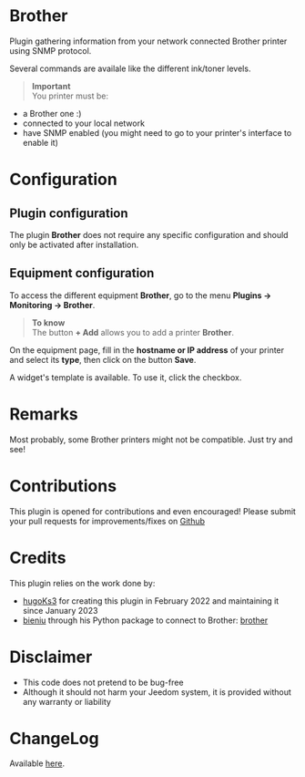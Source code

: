 # Brother

Plugin gathering information from your network connected Brother printer using SNMP protocol.

Several commands are availale like the different ink/toner levels. 

>**Important**      
>You printer must be:
- a Brother one :)
- connected to your local network
- have SNMP enabled (you might need to go to your printer's interface to enable it)

# Configuration

## Plugin configuration

The plugin **Brother** does not require any specific configuration and should only be activated after installation.

## Equipment configuration

To access the different equipment **Brother**, go to the menu **Plugins → Monitoring → Brother**.

> **To know**    
> The button **+ Add** allows you to add a printer **Brother**.

On the equipment page, fill in the **hostname or IP address** of your printer and select its **type**, then click on the button **Save**.

A widget's template is available. To use it, click the checkbox.

# Remarks

Most probably, some Brother printers might not be compatible. Just try and see!

# Contributions

This plugin is opened for contributions and even encouraged! Please submit your pull requests for improvements/fixes on <a href="https://github.com/badwolf42/plugin-brother" target="_blank">Github</a>

# Credits

This plugin relies on the work done by:
- [hugoKs3](https://github.com/hugoKs3) for creating this plugin in February 2022 and maintaining it since January 2023
- [bieniu](https://github.com/bieniu) through his Python package to connect to Brother: [brother](https://github.com/bieniu/brother)

# Disclaimer

- This code does not pretend to be bug-free
- Although it should not harm your Jeedom system, it is provided without any warranty or liability

# ChangeLog
Available [here](./changelog.html).

